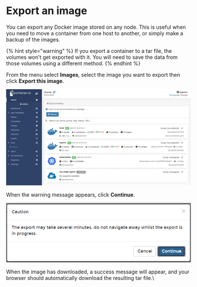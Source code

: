 # Export an image

You can export any Docker image stored on any node. This is useful when you need to move a container from one host to another, or simply make a backup of the images.

{% hint style="warning" %}
If you export a container to a tar file, the volumes won't get exported with it. You will need to save the data from those volumes using a different method.
{% endhint %}

From the menu select **Images**, select the image you want to export then click **Export this image**.

![](../../../.gitbook/assets/2.9-images-export-1.gif)

When the warning message appears, click **Continue**.

![](../../../.gitbook/assets/images-export-2.png)

When the image has downloaded, a success message will appear, and your browser should automatically download the resulting tar file.\
